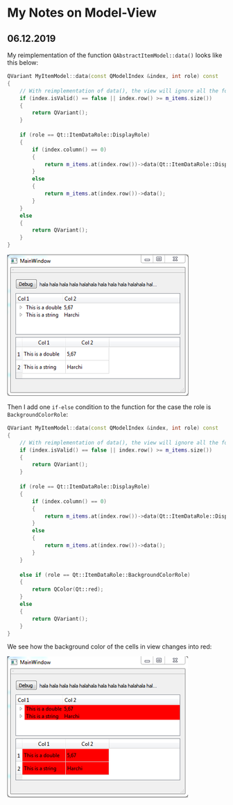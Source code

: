 # My Notes on Model-View

## 06.12.2019
My reimplementation of the function `QAbstractItemModel::data()` looks like this below:

```cpp
QVariant MyItemModel::data(const QModelIndex &index, int role) const
{
    // With reimplementation of data(), the view will ignore all the formatting of the cells.
    if (index.isValid() == false || index.row() >= m_items.size())
    {
        return QVariant();
    }

    if (role == Qt::ItemDataRole::DisplayRole)
    {
        if (index.column() == 0)
        {
            return m_items.at(index.row())->data(Qt::ItemDataRole::DisplayRole);
        }
        else
        {
            return m_items.at(index.row())->data();
        }
    }
    else
    {
        return QVariant();
    }
}
```

![alt text](https://github.com/daamcat/ModelView/blob/master/images/table_simple_data_no_delegate.PNG)

Then I add one `if-else` condition to the function for the case the role is `BackgroundColorRole`:

```cpp
QVariant MyItemModel::data(const QModelIndex &index, int role) const
{
    // With reimplementation of data(), the view will ignore all the formatting of the cells.
    if (index.isValid() == false || index.row() >= m_items.size())
    {
        return QVariant();
    }

    if (role == Qt::ItemDataRole::DisplayRole)
    {
        if (index.column() == 0)
        {
            return m_items.at(index.row())->data(Qt::ItemDataRole::DisplayRole);
        }
        else
        {
            return m_items.at(index.row())->data();
        }
    }

    else if (role == Qt::ItemDataRole::BackgroundColorRole)
    {
        return QColor(Qt::red);
    }
    else
    {
        return QVariant();
    }
}
```

We see how the background color of the cells in view changes into red:

![alt text](https://github.com/daamcat/ModelView/blob/master/images/table_BackgroundColorRole_added_data_no_delegate.PNG)

 
